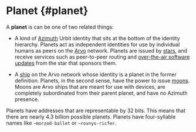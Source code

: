 # Planet {#planet}

A **planet** is can be one of two related things:

- A kind of [Azimuth](azimuth.md) Urbit identity that sits at the bottom of the identity hierarchy. Planets act as independent identities for use by individual humans as peers on the [Arvo](arvo.md) network. Planets are issued by [stars](star.md), and receive services such as peer-to-peer routing and [over-the-air software updates](ota-updates.md) from the star that sponsors them.

- A [ship](ship.md) on the Arvo network whose identity is a planet in the former definition. Planets, in the second sense, have the power to issue [moons](moon.md). Moons are Arvo ships that are meant for use with devices, are completely subordinated from their parent planet, and have no Azimuth presence. 

Planets have addresses that are representable by 32 bits. This means that there are nearly 4.3 billion possible planets. Planets have four-syllable names like `~morzod-ballet` or `~rovnys-ricfer`.
